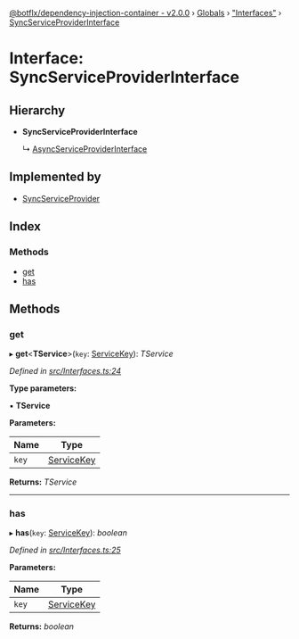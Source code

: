 [@botflx/dependency-injection-container - v2.0.0](../README.md) › [Globals](../globals.md) › ["Interfaces"](../modules/_interfaces_.md) › [SyncServiceProviderInterface](_interfaces_.syncserviceproviderinterface.md)

# Interface: SyncServiceProviderInterface

## Hierarchy

* **SyncServiceProviderInterface**

  ↳ [AsyncServiceProviderInterface](_interfaces_.asyncserviceproviderinterface.md)

## Implemented by

* [SyncServiceProvider](../classes/_implementation_serviceprovider_.syncserviceprovider.md)

## Index

### Methods

* [get](_interfaces_.syncserviceproviderinterface.md#get)
* [has](_interfaces_.syncserviceproviderinterface.md#has)

## Methods

###  get

▸ **get**<**TService**>(`key`: [ServiceKey](../modules/_interfaces_.md#servicekey)): *TService*

*Defined in [src/Interfaces.ts:24](https://github.com/botflux/dependency-injection-container/blob/bd86576/packages/DIContainer/src/Interfaces.ts#L24)*

**Type parameters:**

▪ **TService**

**Parameters:**

Name | Type |
------ | ------ |
`key` | [ServiceKey](../modules/_interfaces_.md#servicekey) |

**Returns:** *TService*

___

###  has

▸ **has**(`key`: [ServiceKey](../modules/_interfaces_.md#servicekey)): *boolean*

*Defined in [src/Interfaces.ts:25](https://github.com/botflux/dependency-injection-container/blob/bd86576/packages/DIContainer/src/Interfaces.ts#L25)*

**Parameters:**

Name | Type |
------ | ------ |
`key` | [ServiceKey](../modules/_interfaces_.md#servicekey) |

**Returns:** *boolean*
